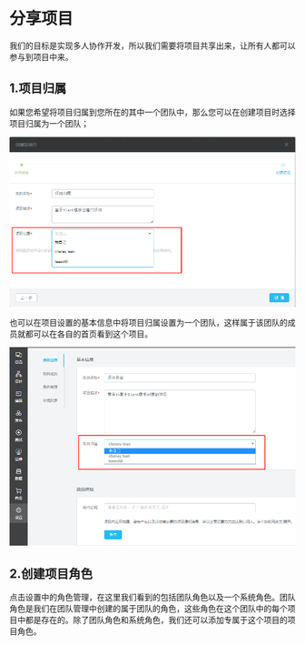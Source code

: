 # 分享项目

  我们的目标是实现多人协作开发，所以我们需要将项目共享出来，让所有人都可以参与到项目中来。

## 1.项目归属

如果您希望将项目归属到您所在的其中一个团队中，那么您可以在创建项目时选择项目归属为一个团队；

![](/assets/import7.png)

也可以在项目设置的基本信息中将项目归属设置为一个团队，这样属于该团队的成员就都可以在各自的首页看到这个项目。

![](/assets/import8.png)

## 2.创建项目角色

  点击设置中的角色管理，在这里我们看到的包括团队角色以及一个系统角色。团队角色是我们在团队管理中创建的属于团队的角色，这些角色在这个团队中的每个项目中都是存在的。除了团队角色和系统角色，我们还可以添加专属于这个项目的项目角色。





